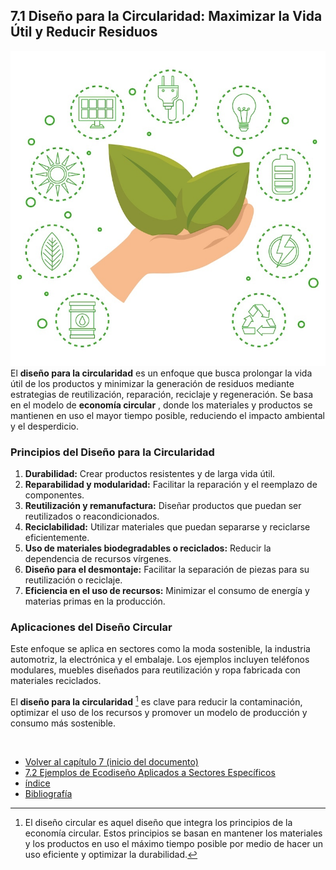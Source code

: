 ## 7.1 Diseño para la Circularidad: Maximizar la Vida Útil y Reducir Residuos

![Circularidad](../img_pisa3_A_jaime/52913.jpg)
El **diseño para la circularidad** es un enfoque que busca prolongar la vida útil de los productos y minimizar la generación de residuos mediante estrategias de reutilización, reparación, reciclaje y regeneración. Se basa en el modelo de **economía circular** , donde los materiales y productos se mantienen en uso el mayor tiempo posible, reduciendo el impacto ambiental y el desperdicio.

### Principios del Diseño para la Circularidad

1. **Durabilidad:** Crear productos resistentes y de larga vida útil.
2. **Reparabilidad y modularidad:** Facilitar la reparación y el reemplazo de componentes.
3. **Reutilización y remanufactura:** Diseñar productos que puedan ser reutilizados o reacondicionados.
4. **Reciclabilidad:** Utilizar materiales que puedan separarse y reciclarse eficientemente.
5. **Uso de materiales biodegradables o reciclados:** Reducir la dependencia de recursos vírgenes.
6. **Diseño para el desmontaje:** Facilitar la separación de piezas para su reutilización o reciclaje.
7. **Eficiencia en el uso de recursos:** Minimizar el consumo de energía y materias primas en la producción.

### Aplicaciones del Diseño Circular

Este enfoque se aplica en sectores como la moda sostenible, la industria automotriz, la electrónica y el embalaje. Los ejemplos incluyen teléfonos modulares, muebles diseñados para reutilización y ropa fabricada con materiales reciclados.


El **diseño para la circularidad** [^1] es clave para reducir la contaminación, optimizar el uso de los recursos y promover un modelo de producción y consumo más sostenible.


[^1]: El diseño circular es aquel diseño que integra los principios de la economía circular. Estos principios se basan en mantener los materiales y los productos en uso el máximo tiempo posible por medio de hacer un uso eficiente y optimizar la durabilidad.



<br>

- [Volver al capítulo 7 (inicio del documento)](7_ecodiseño_principios_y_aplicacion_jaime.md)
- [7.2 Ejemplos de Ecodiseño Aplicados a Sectores Específicos](7.2_ejemplos_ecodiseño_jaime.md)
- [índice](../indice_pisa3_A_jaime.md)
- [Bibliografía](../md_pisa3_A/bibliografia_pisa3_A_jaime.md)